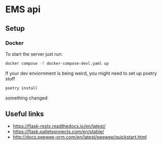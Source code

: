 # EMS api

## Setup
### Docker
To start the server just run:
```bash
docker compose -f docker-compose-devl.yaml up
```

If your dev enviornment is being weird, you might need to set up poetry stuff
```bash
poetry install
```

something changed

## Useful links
- https://flask-restx.readthedocs.io/en/latest/
- https://flask.palletsprojects.com/en/stable/
- http://docs.peewee-orm.com/en/latest/peewee/quickstart.html
